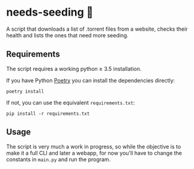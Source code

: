 # needs-seeding 🌱
A script that downloads a list of .torrent files from a website, checks their health and lists the ones that need more seeding.

## Requirements
The script requires a working python ≥ 3.5 installation.

If you have Python [Poetry](https://python-poetry.org/docs/) you can install the dependencies directly:

```shell
poetry install
```
If not, you can use the equivalent `requirements.txt`:

```shell
pip install -r requirements.txt
```

## Usage
The script is very much a work in progress, so while the objective is to make it a full CLI and later a webapp, for now you'll have to change the constants in `main.py` and run the program.
